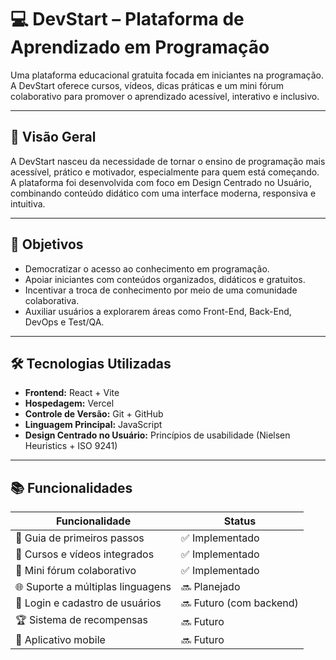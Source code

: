 # 💻 DevStart – Plataforma de Aprendizado em Programação

Uma plataforma educacional gratuita focada em iniciantes na programação. A DevStart oferece cursos, vídeos, dicas práticas e um mini fórum colaborativo para promover o aprendizado acessível, interativo e inclusivo.

---

## 🚀 Visão Geral

A DevStart nasceu da necessidade de tornar o ensino de programação mais acessível, prático e motivador, especialmente para quem está começando. A plataforma foi desenvolvida com foco em Design Centrado no Usuário, combinando conteúdo didático com uma interface moderna, responsiva e intuitiva.

---

## 🎯 Objetivos

- Democratizar o acesso ao conhecimento em programação.
- Apoiar iniciantes com conteúdos organizados, didáticos e gratuitos.
- Incentivar a troca de conhecimento por meio de uma comunidade colaborativa.
- Auxiliar usuários a explorarem áreas como Front-End, Back-End, DevOps e Test/QA.

---

## 🛠️ Tecnologias Utilizadas

- **Frontend:** React + Vite  
- **Hospedagem:** Vercel  
- **Controle de Versão:** Git + GitHub  
- **Linguagem Principal:** JavaScript  
- **Design Centrado no Usuário:** Princípios de usabilidade (Nielsen Heuristics + ISO 9241)

---

## 📚 Funcionalidades

| Funcionalidade                          | Status             |
|----------------------------------------|--------------------|
| 📘 Guia de primeiros passos            | ✅ Implementado     |
| 🎥 Cursos e vídeos integrados          | ✅ Implementado     |
| 💬 Mini fórum colaborativo             | ✅ Implementado     |
| 🌐 Suporte a múltiplas linguagens      | 🔜 Planejado        |
| 🔐 Login e cadastro de usuários        | 🔜 Futuro (com backend) |
| 🏆 Sistema de recompensas              | 🔜 Futuro           |
| 📱 Aplicativo mobile                   | 🔜 Futuro           |


